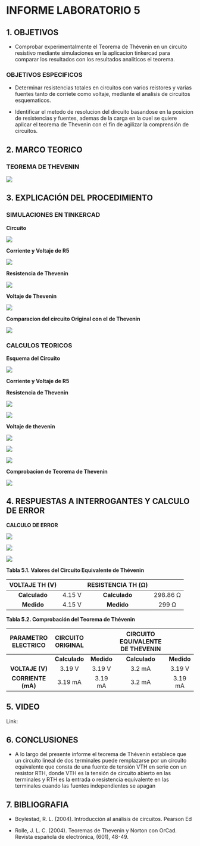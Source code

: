 # INFORME LABORATORIO 5

## 1. OBJETIVOS

- Comprobar experimentalmente el Teorema de Thévenin en un circuito resistivo mediante simulaciones en la aplicacion tinkercad para comparar los resultados con los resultados analiticos el teorema.

### OBJETIVOS ESPECIFICOS

- Determinar resistencias totales en circuitos con varios reistores y varias fuentes tanto de corriete como voltaje, mediante el analisis de circuitos esquematicos.

- Identificar el metodo de resolucion del dircuito basandose en la posicion de resistencias y fuentes, ademas de la carga en la cuel se quiere aplicar el teorema de Thevenin con el fin de agilizar la comprensión de circuitos.

## 2. MARCO TEORICO

### TEOREMA DE THEVENIN

![](https://github.com/melaniegutierrez/INFORME-LABORATORIO-5/blob/main/M1.jpeg)

## 3. EXPLICACIÓN DEL PROCEDIMIENTO

### SIMULACIONES EN TINKERCAD

**Circuito**

![](https://github.com/melaniegutierrez/CAP-LAB-5/blob/main/s1.png)

**Corriente y Voltaje de R5**

![](https://github.com/melaniegutierrez/CAP-LAB-5/blob/main/s2.png)

**Resistencia de Thevenin**

![](https://github.com/melaniegutierrez/CAP-LAB-5/blob/main/s3.png)

**Voltaje de Thevenin**

![](https://github.com/melaniegutierrez/CAP-LAB-5/blob/main/s4.png)

**Comparacion del circuito Original con el de Thevenin**

![](https://github.com/melaniegutierrez/CAP-LAB-5/blob/main/s5.png)

### CALCULOS TEORICOS

**Esquema del Circuito**

![](https://github.com/melaniegutierrez/CAP-LAB-5/blob/main/s6.png)

**Corriente y Voltaje de R5**



**Resistencia de Thevenin**

![](https://github.com/melaniegutierrez/CAP-LAB-5/blob/main/s7.png)

![](https://github.com/melaniegutierrez/CAP-LAB-5/blob/main/s8.png)

**Voltaje de thevenin**

![](https://github.com/melaniegutierrez/CAP-LAB-5/blob/main/s9.png)

![](https://github.com/melaniegutierrez/CAP-LAB-5/blob/main/s10.png)

![](https://github.com/melaniegutierrez/CAP-LAB-5/blob/main/s11.png)

**Comprobacion de Teorema de Thevenin**

![](https://github.com/melaniegutierrez/CAP-LAB-5/blob/main/s12.png)

## 4. RESPUESTAS A INTERROGANTES Y CALCULO DE ERROR

**CALCULO DE ERROR**

![](https://github.com/melaniegutierrez/CAP-LAB-5/blob/main/s13.png)

![](https://github.com/melaniegutierrez/CAP-LAB-5/blob/main/s14.png)

![](https://github.com/melaniegutierrez/CAP-LAB-5/blob/main/s15.png)

**Tabla 5.1. Valores del Circuito Equivalente de Thévenin**

| **VOLTAJE TH (V)** | | **RESISTENCIA TH (Ω)** | |
| :----------: | :----------: |:-------:| :----------: |
|**Calculado**| 4.15 V |**Calculado**| 298.86 Ω|
| **Medido** | 4.15 V |**Medido**| 299 Ω |

**Tabla 5.2. Comprobación del Teorema de Thévenin**

| **PARAMETRO ELECTRICO** | **CIRCUITO ORIGINAL**|  | **CIRCUITO EQUIVALENTE DE THEVENIN**|  |
| :----------: | :----------: |:-------:| :----------: |:----------: |
|   |**Calculado**| **Medido** |**Calculado**|**Medido**|
| **VOLTAJE (V)** | 3.19 V | 3.19 V| 3.2 mA |3.19 V| 
| **CORRIENTE (mA)** |  3.19 mA |3.19 mA| 3.2 mA |3.19 mA| 

## 5. VIDEO

Link:

## 6. CONCLUSIONES

- A lo largo del presente informe el teorema de Thévenin establece que un circuito lineal de dos terminales puede remplazarse por un circuito equivalente que consta de una fuente de tensión VTH  en serie con un resistor RTH, donde VTH es la tensión de circuito abierto en las terminales y RTH es la entrada o resistencia equivalente en las terminales cuando las fuentes independientes se apagan

## 7. BIBLIOGRAFIA

 - Boylestad, R. L. (2004). Introducción al análisis de circuitos. Pearson Ed
 
 - Rolle, J. L. C. (2004). Teoremas de Thevenin y Norton con OrCad. Revista española de electrónica, (601), 48-49.
 
